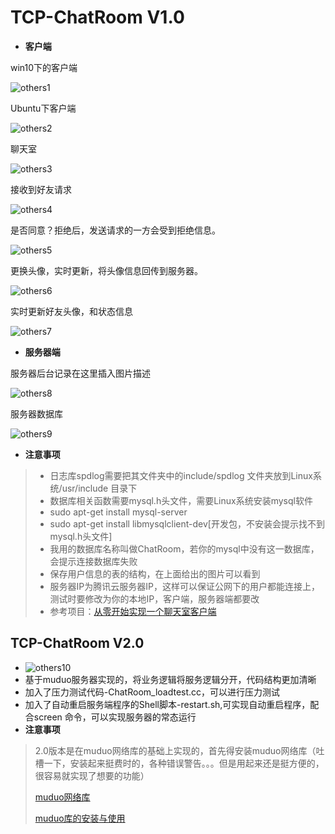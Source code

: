 # TCP-ChatRoom V1.0
 - **客户端**

 win10下的客户端

![others1](/datum/others/1.png)

Ubuntu下客户端

![others2](/datum/others/2.png)

聊天室

![others3](/datum/others/3.png)

接收到好友请求

![others4](/datum/others/4.png)

是否同意？拒绝后，发送请求的一方会受到拒绝信息。

![others5](/datum/others/5.png)

更换头像，实时更新，将头像信息回传到服务器。

![others6](/datum/others/6.png)

实时更新好友头像，和状态信息

![others7](/datum/others/7.png)

 - **服务器端**

 服务器后台记录在这里插入图片描述

 ![others8](/datum/others/8.png)

服务器数据库

![others9](/datum/others/9.png)

 - **注意事项**

> - 日志库spdlog需要把其文件夹中的include/spdlog 文件夹放到Linux系统/usr/include 目录下
>- 数据库相关函数需要mysql.h头文件，需要Linux系统安装mysql软件
> - sudo apt-get install mysql-server
>- sudo apt-get install libmysqlclient-dev[开发包，不安装会提示找不到mysql.h头文件]
> - 我用的数据库名称叫做ChatRoom，若你的mysql中没有这一数据库，会提示连接数据库失败
>- 保存用户信息的表的结构，在上面给出的图片可以看到
> - 服务器IP为腾讯云服务器IP，这样可以保证公网下的用户都能连接上，测试时要修改为你的本地IP，客户端，服务器端都要改
>- 参考项目：[从零开始实现一个聊天室客户端](https://github.com/liu-jianhao/chatRoom)

## TCP-ChatRoom V2.0

- ![others10](/datum/others/10.png)
- 基于muduo服务器实现的，将业务逻辑将服务逻辑分开，代码结构更加清晰
- 加入了压力测试代码-ChatRoom_loadtest.cc，可以进行压力测试
- 加入了自动重启服务端程序的Shell脚本-restart.sh,可实现自动重启程序，配合screen 命令，可以实现服务器的常态运行
- **注意事项**

> 2.0版本是在muduo网络库的基础上实现的，首先得安装muduo网络库（吐槽一下，安装起来挺费时的，各种错误警告。。。但是用起来还是挺方便的，很容易就实现了想要的功能）
>
> [muduo网络库](https://github.com/chenshuo/muduo)
>
> [muduo库的安装与使用](https://blog.csdn.net/qq_34256375/article/details/53734877)